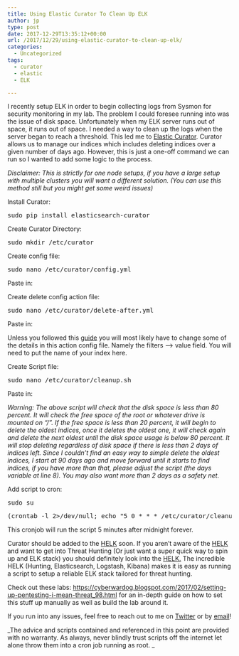 ```yaml
---
title: Using Elastic Curator To Clean Up ELK
author: jp
type: post
date: 2017-12-29T13:35:12+00:00
url: /2017/12/29/using-elastic-curator-to-clean-up-elk/
categories:
  - Uncategorized
tags:
  - curator
  - elastic
  - ELK

---
```

I recently setup ELK in order to begin collecting logs from Sysmon for security monitoring in my lab. The problem I could foresee running into was the issue of disk space. Unfortunately when my ELK server runs out of space, it runs out of space. I needed a way to clean up the logs when the server began to reach a threshold. This led me to [Elastic Curator][1]. Curator allows us to manage our indices which includes deleting indices over a given number of days ago. However, this is just a one-off command we can run so I wanted to add some logic to the process.

_Disclaimer: This is strictly for one node setups, if you have a large setup with multiple clusters you will want a different solution. (You can use this method still but you might get some weird issues)_

Install Curator:

<pre>sudo pip install elasticsearch-curator</pre>

Create Curator Directory:

<pre>sudo mkdir /etc/curator</pre>

Create config file:

<pre>sudo nano /etc/curator/config.yml</pre>

Paste in:

<div class="gist-oembed" data-gist="1b1383fa89f94d58af903643b3d9eee9.json" data-ts="8">
</div>

Create delete config action file:

<pre>sudo nano /etc/curator/delete-after.yml</pre>

Paste in:

<div class="gist-oembed" data-gist="8265b17406211daf7a7d6a656d57c3d7.json" data-ts="8">
</div>

Unless you followed this [guide][2] you will most likely have to change some of the details in this action config file. Namely the filters &#8211;> value field. You will need to put the name of your index here.

Create Script file:

<pre>sudo nano /etc/curator/cleanup.sh</pre>

Paste in:

<div class="gist-oembed" data-gist="988aa89cc5a5cbe6b92a215147050d87.json" data-ts="8">
</div>

_Warning: The above script will check that the disk space is less than 80 percent. It will check the free space of the root or whatever drive is mounted on &#8220;/&#8221;. If the free space is less than 20 percent, it will begin to delete the oldest indices, once it deletes the oldest one, it will check again and delete the next oldest until the disk space usage is below 80 percent. It will stop deleting regardless of disk space if there is less than 2 days of indices left. Since I couldn&#8217;t find an easy way to simple delete the oldest indices, I start at 90 days ago and move forward until it starts to find indices, if you have more than that, please adjust the script (the days variable at line 8). You may also want more than 2 days as a safety net._

Add script to cron:

<pre>sudo su</pre>

<pre>(crontab -l <span class="pl-k">2&gt;</span>/dev/null<span class="pl-k">;</span> <span class="pl-c1">echo</span> <span class="pl-s"><span class="pl-pds">"</span>5 0 * * * /etc/curator/cleanup.sh<span class="pl-pds">"</span></span>) <span class="pl-k">|</span> crontab -</pre>

This cronjob will run the script 5 minutes after midnight forever.

Curator should be added to the [HELK][3] soon. If you aren&#8217;t aware of the [HELK][3] and want to get into Threat Hunting (Or just want a super quick way to spin up and ELK stack) you should definitely look into the [HELK.][3] The incredible HELK (Hunting, Elasticsearch, Logstash, Kibana) makes it is easy as running a script to setup a reliable ELK stack tailored for threat hunting.

Check out these labs: <https://cyberwardog.blogspot.com/2017/02/setting-up-pentesting-i-mean-threat_98.html> for an in-depth guide on how to set this stuff up manually as well as build the lab around it.

If you run into any issues, feel free to reach out to me on [Twitter][4] or by [email][5]!

_The advice and scripts contained and referenced in this point are provided with no warranty. As always, never blindly trust scripts off the internet let alone throw them into a cron job running as root. _

&nbsp;

 [1]: https://github.com/elastic/curator
 [2]: https://cyberwardog.blogspot.com/2017/02/setting-up-pentesting-i-mean-threat_98.html
 [3]: https://github.com/Cyb3rWard0g/HELK
 [4]: https://twitter.com/ok_bye_now
 [5]: mailto:admin@jordanpotti.com